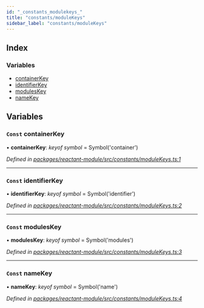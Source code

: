 ```yaml
---
id: "_constants_modulekeys_"
title: "constants/moduleKeys"
sidebar_label: "constants/moduleKeys"
---
```


## Index

### Variables

* [containerKey](_constants_modulekeys_.md#const-containerkey)
* [identifierKey](_constants_modulekeys_.md#const-identifierkey)
* [modulesKey](_constants_modulekeys_.md#const-moduleskey)
* [nameKey](_constants_modulekeys_.md#const-namekey)

## Variables

### `Const` containerKey

• **containerKey**: *keyof symbol* = Symbol('container')

*Defined in [packages/reactant-module/src/constants/moduleKeys.ts:1](https://github.com/unadlib/reactant/blob/f1370319/packages/reactant-module/src/constants/moduleKeys.ts#L1)*

___

### `Const` identifierKey

• **identifierKey**: *keyof symbol* = Symbol('identifier')

*Defined in [packages/reactant-module/src/constants/moduleKeys.ts:2](https://github.com/unadlib/reactant/blob/f1370319/packages/reactant-module/src/constants/moduleKeys.ts#L2)*

___

### `Const` modulesKey

• **modulesKey**: *keyof symbol* = Symbol('modules')

*Defined in [packages/reactant-module/src/constants/moduleKeys.ts:3](https://github.com/unadlib/reactant/blob/f1370319/packages/reactant-module/src/constants/moduleKeys.ts#L3)*

___

### `Const` nameKey

• **nameKey**: *keyof symbol* = Symbol('name')

*Defined in [packages/reactant-module/src/constants/moduleKeys.ts:4](https://github.com/unadlib/reactant/blob/f1370319/packages/reactant-module/src/constants/moduleKeys.ts#L4)*
